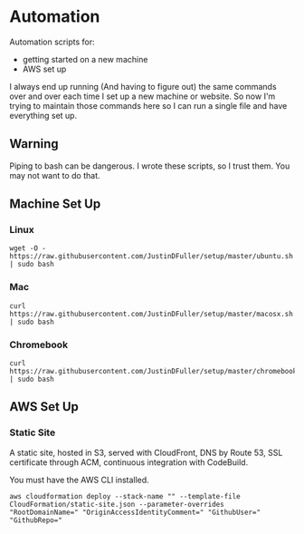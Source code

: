 # Automation

Automation scripts for:
* getting started on a new machine
* AWS set up

I always end up running (And having to figure out) the same commands over and over each time I set up a new machine or website. So now I'm trying to maintain those commands here so I can run a single file and have everything set up.

## Warning
Piping to bash can be dangerous. I wrote these scripts, so I trust them. You may not want to do that.

## Machine Set Up

### Linux
```
wget -O - https://raw.githubusercontent.com/JustinDFuller/setup/master/ubuntu.sh | sudo bash
```

### Mac
```
curl https://raw.githubusercontent.com/JustinDFuller/setup/master/macosx.sh | sudo bash
```

### Chromebook
```
curl https://raw.githubusercontent.com/JustinDFuller/setup/master/chromebook.sh | sudo bash
```

## AWS Set Up

### Static Site

A static site, hosted in S3, served with CloudFront, DNS by Route 53, SSL certificate through ACM, continuous integration with CodeBuild.

You must have the AWS CLI installed.

```
aws cloudformation deploy --stack-name "" --template-file CloudFormation/static-site.json --parameter-overrides "RootDomainName=" "OriginAccessIdentityComment=" "GithubUser=" "GithubRepo="
```
